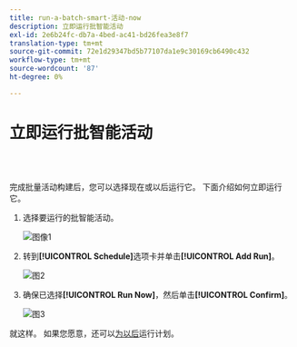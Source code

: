 ```yaml
---
title: run-a-batch-smart-活动-now
description: 立即运行批智能活动
exl-id: 2e6b24fc-db7a-4bed-ac41-bd26fea3e8f7
translation-type: tm+mt
source-git-commit: 72e1d29347bd5b77107da1e9c30169cb6490c432
workflow-type: tm+mt
source-wordcount: '87'
ht-degree: 0%

---
```


# 立即运行批智能活动

<br> 

完成批量活动构建后，您可以选择现在或以后运行它。 下面介绍如何立即运行它。

1. 选择要运行的批智能活动。

   ![图像1](/help/sky/assets/smart-campaigns/run-a-batch-smart-campaign-now/run-a-batch-smart-campaign-now-1.png)

1. 转到&#x200B;**[!UICONTROL Schedule]**&#x200B;选项卡并单击&#x200B;**[!UICONTROL Add Run]**。

   ![图2](/help/sky/assets/smart-campaigns/run-a-batch-smart-campaign-now/run-a-batch-smart-campaign-now-2.png)

1. 确保已选择&#x200B;**[!UICONTROL Run Now]**，然后单击&#x200B;**[!UICONTROL Confirm]**。

   ![图3](/help/sky/assets/smart-campaigns/run-a-batch-smart-campaign-now/run-a-batch-smart-campaign-now-3.png)

就这样。 如果您愿意，还可以[为以后](https://docs.marketo.com/display/DOCS/Schedule+a+Batch+Smart+Campaign+to+Run+Later)运行计划。
